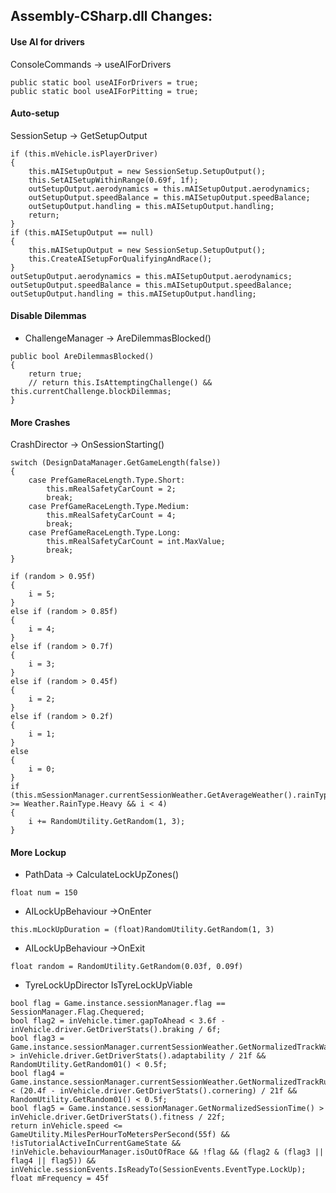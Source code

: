 ## Assembly-CSharp.dll Changes:

#### Use AI for drivers
ConsoleCommands -> useAIForDrivers
```
public static bool useAIForDrivers = true;
public static bool useAIForPitting = true;
```

#### Auto-setup
SessionSetup -> GetSetupOutput
```
if (this.mVehicle.isPlayerDriver)
{
	this.mAISetupOutput = new SessionSetup.SetupOutput();
	this.SetAISetupWithinRange(0.69f, 1f);
	outSetupOutput.aerodynamics = this.mAISetupOutput.aerodynamics;
	outSetupOutput.speedBalance = this.mAISetupOutput.speedBalance;
	outSetupOutput.handling = this.mAISetupOutput.handling;
	return;
}
if (this.mAISetupOutput == null)
{
	this.mAISetupOutput = new SessionSetup.SetupOutput();
	this.CreateAISetupForQualifyingAndRace();
}
outSetupOutput.aerodynamics = this.mAISetupOutput.aerodynamics;
outSetupOutput.speedBalance = this.mAISetupOutput.speedBalance;
outSetupOutput.handling = this.mAISetupOutput.handling;
```

#### Disable Dilemmas
- ChallengeManager -> AreDilemmasBlocked()
```
public bool AreDilemmasBlocked()
{
	return true;
	// return this.IsAttemptingChallenge() && this.currentChallenge.blockDilemmas;
}
```

#### More Crashes
CrashDirector -> OnSessionStarting()
```
switch (DesignDataManager.GetGameLength(false))
{
	case PrefGameRaceLength.Type.Short:
		this.mRealSafetyCarCount = 2;
		break;
	case PrefGameRaceLength.Type.Medium:
		this.mRealSafetyCarCount = 4;
		break;
	case PrefGameRaceLength.Type.Long:
		this.mRealSafetyCarCount = int.MaxValue;
		break;
}
```
```
if (random > 0.95f)
{
	i = 5;
}
else if (random > 0.85f)
{
	i = 4;
}
else if (random > 0.7f)
{
	i = 3;
}
else if (random > 0.45f)
{
	i = 2;
}
else if (random > 0.2f)
{
	i = 1;
}
else
{
	i = 0;
}
if (this.mSessionManager.currentSessionWeather.GetAverageWeather().rainType >= Weather.RainType.Heavy && i < 4)
{
	i += RandomUtility.GetRandom(1, 3);
}
```

#### More Lockup
- PathData -> CalculateLockUpZones()
```
float num = 150
```
- AILockUpBehaviour ->OnEnter
```
this.mLockUpDuration = (float)RandomUtility.GetRandom(1, 3)
```
- AILockUpBehaviour ->OnExit
```
float random = RandomUtility.GetRandom(0.03f, 0.09f)
```
- TyreLockUpDirector IsTyreLockUpViable
```
bool flag = Game.instance.sessionManager.flag == SessionManager.Flag.Chequered;
bool flag2 = inVehicle.timer.gapToAhead < 3.6f - inVehicle.driver.GetDriverStats().braking / 6f;
bool flag3 = Game.instance.sessionManager.currentSessionWeather.GetNormalizedTrackWater() > inVehicle.driver.GetDriverStats().adaptability / 21f && RandomUtility.GetRandom01() < 0.5f;
bool flag4 = Game.instance.sessionManager.currentSessionWeather.GetNormalizedTrackRubber() < (20.4f - inVehicle.driver.GetDriverStats().cornering) / 21f && RandomUtility.GetRandom01() < 0.5f;
bool flag5 = Game.instance.sessionManager.GetNormalizedSessionTime() > inVehicle.driver.GetDriverStats().fitness / 22f;
return inVehicle.speed <= GameUtility.MilesPerHourToMetersPerSecond(55f) && !isTutorialActiveInCurrentGameState && !inVehicle.behaviourManager.isOutOfRace && !flag && (flag2 & (flag3 || flag4 || flag5)) && inVehicle.sessionEvents.IsReadyTo(SessionEvents.EventType.LockUp);
float mFrequency = 45f
```
